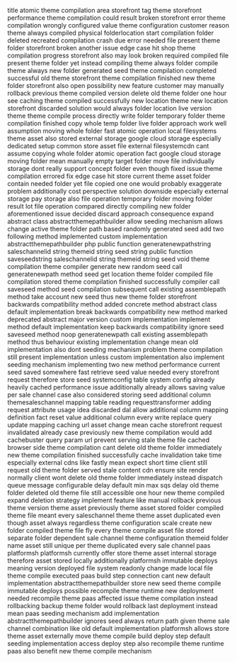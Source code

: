 title atomic theme compilation area storefront tag theme storefront performance theme compilation could result broken storefront error theme compilation wrongly configured value theme configuration customer reason theme always compiled physical folderlocation start compilation folder deleted recreated compilation crash due error needed file present theme folder storefront broken another issue edge case hit shop theme compilation progress storefront also may look broken required compiled file present theme folder yet instead compiling theme always folder compile theme always new folder generated seed theme compilation completed successful old theme storefront theme compilation finished new theme folder storefront also open possibility new feature customer may manually rollback previous theme compiled version delete old theme folder one hour see caching theme compiled successfully new location theme new location storefront discarded solution would always folder location live version theme theme compile process directly write folder temporary folder theme compilation finished copy whole temp folder live folder approach work well assumption moving whole folder fast atomic operation local filesystems theme asset also stored external storage google cloud storage especially dedicated setup common store asset file external filesystemcdn cant assume copying whole folder atomic operation fact google cloud storage moving folder mean manually empty target folder move file individually storage dont really support concept folder even though fixed issue theme compilation errored fix edge case hit store current theme asset folder contain needed folder yet file copied one one would probably exaggerate problem additionally cost perspective solution downside especially external storage pay storage also file operation temporary folder moving folder result lot file operation compared directly compiling new folder aforementioned issue decided discard approach consequence expand abstract class abstractthemepathbuilder allow seeding mechanism allows change active theme folder path based randomly generated seed add two following method implemented custom implementation abstractthemepathbuilder php public function generatenewpathstring saleschannelid string themeid string seed string public function saveseedstring saleschannelid string themeid string seed void theme compilation theme compiler generate new random seed call generatenewpath method seed get location theme folder compiled file compilation stored theme compilation finished successfully compiler call saveseed method seed compilation subsequent call existing assemblepath method take account new seed thus new theme folder storefront backwards compatibility method added concrete method abstract class default implementation break backwards compatibility new method marked deprecated abstract major version custom implementation implement method default implementation keep backwards compatibility ignore seed saveseed method noop generatenewpath call existing assemblepath method thus behaviour existing implementation change mean old implementation also dont seeding mechanism problem theme compilation still present implementation unless custom implementation also implement seeding mechanism implementing two new method performance current seed saved somewhere fast retrieve seed value needed every storefront request therefore store seed systemconfig table system config already heavily cached performance issue additionally already allows saving value per sale channel case also considered storing seed additional column themesaleschannel mapping table reading requesttransformer adding request attribute usage idea discarded dal allow additional column mapping definition fact reset value additional column every write replace query update mapping caching url asset change mean cache storefront request invalidated already case previously new theme compilation would add cachebuster query param url prevent serving stale theme file cached browser side theme compilation cant delete old theme folder immediately new theme compilation finished successfully cache invalidation take time especially external cdns like fastly mean expect short time client still request old theme folder served stale content cdn ensure site render normally client wont delete old theme folder immediately instead dispatch queue message configurable delay default min max sqs delay old theme folder deleted old theme file still accessible one hour new theme compiled expand deletion strategy implement feature like manual rollback previous theme version theme asset previously theme asset stored folder compiled theme file meant every saleschannel theme theme asset duplicated even though asset always regardless theme configuration scale create new folder compiled theme file fly every theme compile asset file stored separate folder dependent sale channel theme configuration themeid folder name asset still unique per theme duplicated every sale channel paas platformsh platformsh currently offer store theme asset internal storage therefore asset stored locally additionally platformsh immutable deploys meaning version deployed file system readonly change made local file theme compile executed paas build step connection cant new default implementation abstractthemepathbuilder store new seed theme compile immutable deploys possible recompile theme runtime new deployment needed recompile theme paas affected issue theme compilation instead rollbacking backup theme folder would rollback last deployment instead mean paas seeding mechanism add implementation abstractthemepathbuilder ignores seed always return path given theme sale channel combination like old default implementation platformsh allows store theme asset externally move theme compile build deploy step default seeding implementation access deploy step also recompile theme runtime paas also benefit new theme compile mechanism